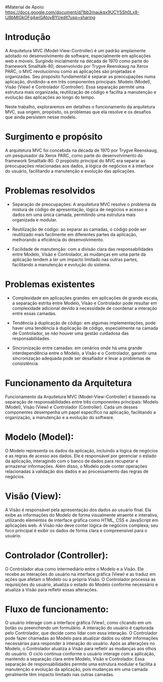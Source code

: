 #Material de Apoio: https://docs.google.com/document/d/1bb2maukqx9UCYSSh0Lx8-lJ8bMlGkOFg4wiGAtoyBYI/edit?usp=sharing

# Introdução

A Arquitetura MVC (Model-View-Controller) é um padrão amplamente adotado no desenvolvimento de software, especialmente em aplicações web e móveis. Surgindo inicialmente na década de 1970 como parte do framework Smalltalk-80, desenvolvido por Trygve Reenskaug na Xerox PARC, o MVC revolucionou como as aplicações são projetadas e organizadas. Seu propósito fundamental é separar as preocupações numa aplicação, dividindo-a em três componentes principais: Modelo (Model), Visão (View) e Controlador (Controller). Essa separação permite uma estrutura mais organizada, reutilização de código e facilita a manutenção e evolução das aplicações ao longo do tempo.

Neste trabalho, exploraremos em detalhes o funcionamento da arquitetura MVC, sua origem, propósito, os problemas que ela resolve e os desafios que ainda persistem nesse modelo. 


# Surgimento e propósito

A arquitetura MVC foi concebida na década de 1970 por Trygve Reenskaug, um pesquisador da Xerox PARC, como parte do desenvolvimento do framework Smalltalk-80. O propósito principal do MVC era separar as preocupações relacionadas aos dados, à lógica de negócios e à interface do usuário, facilitando a manutenção e evolução das aplicações.


# Problemas resolvidos
- Separação de preocupações: A arquitetura MVC resolve o problema da mistura de código de apresentação, lógica de negócios e acesso a dados em uma única camada, permitindo uma estrutura mais organizada e modular.

- Reutilização de código: ao separar as camadas, o código pode ser reutilizado mais facilmente em diferentes partes da aplicação, melhorando a eficiência do desenvolvimento.

- Facilidade de manutenção: com a divisão clara das responsabilidades entre Modelo, Visão e Controlador, as mudanças em uma parte da aplicação tendem a ter um impacto limitado nas outras partes, facilitando a manutenção e evolução do sistema.


# Problemas existentes
- Complexidade em aplicações grandes: em aplicações de grande escala, a separação estrita entre Modelo, Visão e Controlador pode resultar em complexidade adicional devido à necessidade de coordenar a interação entre essas camadas.

- Tendência à duplicação de código: em algumas implementações, pode haver uma tendência à duplicação de código, especialmente na camada de Controlador, se não houver uma gestão cuidadosa das responsabilidades.

- Sincronização entre camadas: em cenários onde há uma grande interdependência entre o Modelo, a Visão e o Controlador, garantir uma sincronização adequada pode ser desafiador e levar a problemas de consistência.

# Funcionamento da Arquitetura
Funcionamento da Arquitetura MVC (Model-View-Controller) é baseado na separação de responsabilidades entre três componentes principais: Modelo (Model), Visão (View) e Controlador (Controller). Cada um desses componentes desempenha um papel específico na aplicação, facilitando a organização, a manutenção e a evolução do software.

# Modelo (Model):
O Modelo representa os dados da aplicação, incluindo a lógica de negócios e as regras de acesso aos dados.
Ele é responsável por gerenciar o estado da aplicação, interagindo com o banco de dados para recuperar e armazenar informações.
Além disso, o Modelo pode conter operações relacionadas à validação dos dados e ao processamento das regras de negócios.

# Visão (View):
A Visão é responsável pela apresentação dos dados ao usuário final.
Ela exibe as informações do Modelo de forma visualmente atraente e interativa, utilizando elementos de interface gráfica como HTML, CSS e JavaScript em aplicações web.
A Visão não deve conter lógica de negócios complexa; seu foco principal é exibir os dados de forma clara e compreensível para o usuário.

# Controlador (Controller):
O Controlador atua como intermediário entre o Modelo e a Visão.
Ele recebe as interações do usuário na interface gráfica (View) e as traduz em ações que afetam o Modelo ou a própria Visão.
O Controlador processa as requisições do usuário, atualiza o estado do Modelo conforme necessário e atualiza a Visão para refletir essas alterações.


# Fluxo de funcionamento:
O usuário interage com a interface gráfica (View), como clicando em um botão ou preenchendo um formulário.
A interação do usuário é capturada pelo Controlador, que decide como lidar com essa interação.
O Controlador pode fazer chamadas ao Modelo para atualizar dados ou obter informações necessárias para responder à interação do usuário.
Após as alterações no Modelo, o Controlador atualiza a Visão para refletir as mudanças aos olhos do usuário.
O ciclo continua conforme o usuário interage com a aplicação, mantendo a separação clara entre Modelo, Visão e Controlador.
Essa separação de responsabilidades permite uma estrutura modular e facilita a manutenção e evolução da aplicação, pois mudanças em uma camada geralmente têm impacto limitado nas outras camadas.
